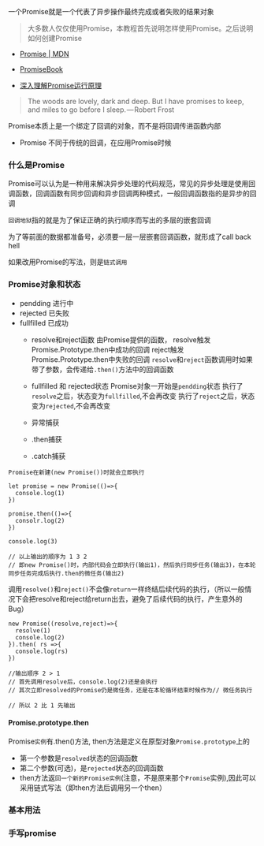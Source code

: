 一个Promise就是一个代表了异步操作最终完成或者失败的结果对象
>大多数人仅仅使用Promise，本教程首先说明怎样使用Promise。之后说明如何创建Promise
- [Promise | MDN](https://developer.mozilla.org/zh-CN/docs/Web/JavaScript/Guide/Using_promises)

- [PromiseBook ](http://liubin.org/promises-book/#_)
- [深入理解Promise运行原理](https://juejin.im/post/5a5ea6f56fb9a01cbf385e62)
>The woods are lovely, dark and deep. But I have promises to keep, and miles to go before I sleep. — Robert Frost


Promise本质上是一个绑定了回调的对象，而不是将回调传进函数内部

- Promise
不同于传统的回调，在应用Promise时候


### 什么是Promise
Promise可以认为是一种用来解决异步处理的代码规范，常见的异步处理是使用回调函数，回调函数有同步回调和异步回调两种模式，一般回调函数指的是异步的回调

`回调地狱`指的就是为了保证正确的执行顺序而写出的多层的嵌套回调

为了等前面的数据都准备号，必须要一层一层嵌套回调函数，就形成了call back hell

如果改用Promise的写法，则是`链式调用`

### Promise对象和状态
- pendding 进行中
- rejected 已失败
- fullfilled 已成功
  - resolve和reject函数
  由Promise提供的函数，
  resolve触发Promise.Prototype.then中成功的回调
  reject触发Promise.Prototype.then中失败的回调
  `resolve`和`reject`函数调用时如果带了参数，会传递给`.then()`方法中的回调函数

  - fullfilled 和 rejected状态
  Promise对象一开始是`pendding`状态
  执行了`resolve`之后，状态变为`fullfilled`,不会再改变
  执行了`reject`之后，状态变为`rejected`,不会再改变

  - 异常捕获
  - .then捕获
  - .catch捕获

`Promise在新建(new Promise())时就会立即执行`

```
let promise = new Promise(()=>{
  console.log(1)
})

promise.then(()=>{
  consolr.log(2)
})

console.log(3)

// 以上输出的顺序为 1 3 2
// 即new Promise()时，内部代码会立即执行(输出1)，然后执行同步任务(输出3)，在本轮同步任务完成后执行.then的微任务(输出2)
```
调用`resolve()`和`reject()`不会像`return`一样终结后续代码的执行，（所以一般情况下会把resolve和reject给return出去，避免了后续代码的执行，产生意外的Bug）
```
new Promise((resolve,reject)=>{
  resolve(1)
  console.log(2)
}).then( rs =>{
  console.log(rs)
})

//输出顺序 2 > 1
// 首先调用resolve后，console.log(2)还是会执行
// 其次立即resolved的Promise仍是微任务，还是在本轮循环结束时候作为// 微任务执行

// 所以 2 比 1 先输出
```

#### Promise.prototype.then

Promise`实例`有.then()方法,
then方法是定义在原型对象`Promise.prototype`上的
- 第一个参数是`resolved`状态的回调函数
- 第二个参数(可选)，是`rejected`状态的回调函数
- then方法返`回一个新的Promise实例`(注意，不是原来那个`Promise`实例),因此可以采用链式写法（即then方法后调用另一个then）



### 基本用法

### 手写promise

